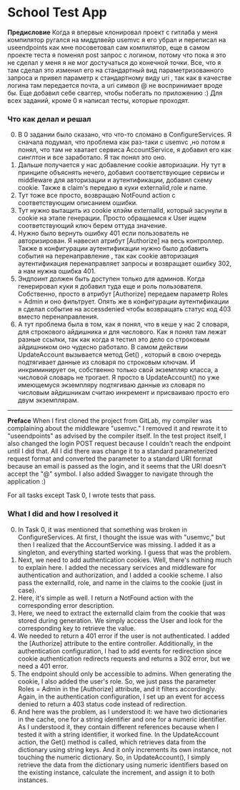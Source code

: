 # School Test App

**Предисловие** 
Когда я впервые клонировал проект с гитлаба у меня компилятор ругался на миддлвейр usemvc я его убрал и переписал на useendpoints как мне посоветовал сам компилятор, еще в самом проекте теста я поменял post запрос с логином, потому что пока я это не сделал у меня я не мог  достучаться до конечной точки. Все, что я там сделал это изменил его на стандартный вид параметризованного запроса и привел параметр к стандартному виду uri , так как в качестве логина там передается почта, а uri символ @ не воспринимает вроде бы. Еще добавил себе сваггер, чтобы побегать по приложению :) 
Для всех заданий, кроме 0 я написал тесты, которые проходят.


### Что как делал и решал
0. В 0 задании было сказано, что что-то сломано в ConfigureServices. Я сначала подумал, что проблема как раз-таки с usemvc ,но потом я понял, что там не хватает сервиса AccountService, я добавил его как синглтон и все заработало. Я так понял это оно.
1. Дальше получается у нас добавление cookie авторизации. Ну тут в принципе объяснять нечего, добавил соответствующие сервисы и middleware для авторизации и аутентификации, добавил схему cookie. Также в claim's передаю в куки externalid,role и name.
2. Тут тоже все просто,  возвращаю NotFound action с соответствующим описанием ошибки. 
3. Тут нужно вытащить из cookie клэйм externalId, который засунули в cookie на этапе генерации. Просто обращаемся к User ищем соответствующий ключ берем оттуда значение. 
4. Нужно было вернуть ошибку 401 если пользователь не авторизирован. Я навесил атрибут [Authorize] на весь контроллер. Также в конфигурации аутентификации нужно было добавить события на перенаправление , так как cookie авторизация аутентификация перенаправляет запросы и возвращает ошибку 302, а нам нужна ошибка 401. 
5. Эндпоинт должен быть доступен только для админов. Когда генерировал куки я добавил туда еще и роль пользователя. Собственно, просто в атрибут [Authorize] передаем параметр Roles = Admin и оно фильтрует. Опять же в конфигурации аутентификации я сделал событие на accessdenied чтобы возвращать статус код 403 вместо перенаправления.
6. А тут проблема была в том, как я понял, что в кеше у нас 2 словаря, для строкового айдишника и для числового. Как я понял там лежат разные ссылки, так как когда я тестил это дело со строковым айдишником оно чудесно работало. В самом действии UpdateAccount вызывается метод Get() , который в свою очередь подтягивает данные из словаря по строковым ключам. И инкриминирует он, собственно только свой экземпляр класса, а числовой словарь не трогает. Я просто в UpdateAccount() по уже имеющемуся экземпляру подтягиваю данные из словаря по числовым айдишникам считаю инкремент и присваиваю просто его двум экземплярам. 
____
**Preface** 
When I first cloned the project from GitLab, my compiler was complaining about the middleware "usemvc." I removed it and rewrote it to "useendpoints" as advised by the compiler itself. In the test project itself, I also changed the login POST request because I couldn't reach the endpoint until I did that. All I did there was change it to a standard parameterized request format and converted the parameter to a standard URI format because an email is passed as the login, and it seems that the URI doesn't accept the "@" symbol. I also added Swagger to navigate through the application :)

For all tasks except Task 0, I wrote tests that pass.

### What I did and how I resolved it
0. In Task 0, it was mentioned that something was broken in ConfigureServices. At first, I thought the issue was with "usemvc," but then I realized that the AccountService was missing. I added it as a singleton, and everything started working. I guess that was the problem.
1. Next, we need to add authentication cookies. Well, there's nothing much to explain here. I added the necessary services and middleware for authentication and authorization, and I added a cookie scheme. I also pass the externalId, role, and name in the claims to the cookie (just in case).
2. Here, it's simple as well. I return a NotFound action with the corresponding error description.
3. Here, we need to extract the externalId claim from the cookie that was stored during generation. We simply access the User and look for the corresponding key to retrieve the value.
4. We needed to return a 401 error if the user is not authenticated. I added the [Authorize] attribute to the entire controller. Additionally, in the authentication configuration, I had to add events for redirection since cookie authentication redirects requests and returns a 302 error, but we need a 401 error.
5. The endpoint should only be accessible to admins. When generating the cookie, I also added the user's role. So, we just pass the parameter Roles = Admin in the [Authorize] attribute, and it filters accordingly. Again, in the authentication configuration, I set up an event for access denied to return a 403 status code instead of redirection.
6. And here was the problem, as I understood it: we have two dictionaries in the cache, one for a string identifier and one for a numeric identifier. As I understood it, they contain different references because when I tested it with a string identifier, it worked fine. In the UpdateAccount action, the Get() method is called, which retrieves data from the dictionary using string keys. And it only increments its own instance, not touching the numeric dictionary. So, in UpdateAccount(), I simply retrieve the data from the dictionary using numeric identifiers based on the existing instance, calculate the increment, and assign it to both instances.
